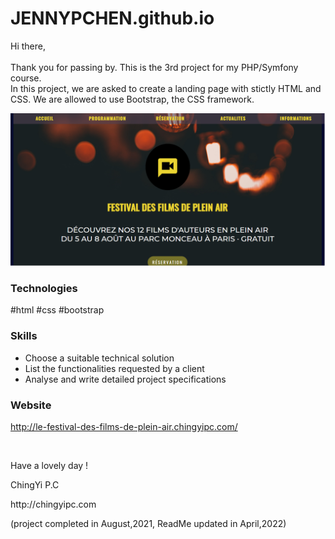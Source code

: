 # JENNYPCHEN.github.io
<p>Hi there, <br><br>
Thank you for passing by. This is the 3rd project for my PHP/Symfony course. <br>
In this project, we are asked to create a landing page with stictly HTML and CSS. We are allowed to use Bootstrap, the CSS framework.
</p>

![project3](https://github.com/JENNYPCHEN/JENNYPCHEN.github.io/blob/main/project2.png)

<h3>Technologies </h3>
<p>#html #css #bootstrap </p>
<h3>Skills</h3>
<ul>
  <li>Choose a suitable technical solution</li>
  <li>List the functionalities requested by a client</li>
  <li>Analyse and write detailed project specifications</li>
  </ul>
<h3>Website </h3>
<p><a href="http://le-festival-des-films-de-plein-air.chingyipc.com/">http://le-festival-des-films-de-plein-air.chingyipc.com/</a><p><br>
<p> Have a lovely day !</p>

<p>ChingYi P.C </p>
<p>http://chingyipc.com</p>

<p>(project completed in August,2021, ReadMe updated in April,2022)</p>
